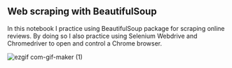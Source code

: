 ## Web scraping with BeautifulSoup
In this notebook I practice using BeautifulSoup package for scraping online reviews. By doing so I also practice using Selenium Webdrive and Chromedriver to open and control a Chrome browser.   

![ezgif com-gif-maker (1)](https://user-images.githubusercontent.com/67346082/165932551-e76cfa73-26c5-422c-8e07-b3cf5bc27ec5.gif)
